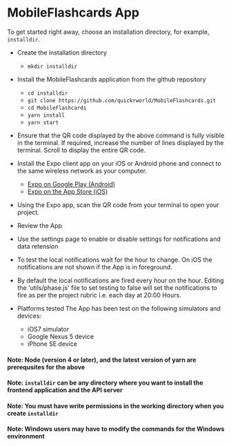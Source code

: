 # MobileFlashcards App

To get started right away, choose an installation directory, for example, `installdir`.

* Create the installation directory
    - `mkdir installdir`

* Install the MobileFlashcards application from the github repository
    - `cd installdir`
    - `git clone https://github.com/quickrworld/MobileFlashcards.git`
    - `cd MobileFlashcards`
    - `yarn install`
    - `yarn start`
    
* Ensure that the QR code displayed by the above command is fully visible in the terminal. If required, increase the number of lines displayed by the terminal. Scroll to display the entire QR code.
    
* Install the Expo client app on your iOS or Android phone and connect to the same wireless network as your computer. 
    - [Expo on Google Play (Android)](https://play.google.com/store/apps/details?id=host.exp.exponent)
    - [Expo on the App Store (iOS)](https://itunes.apple.com/us/app/expo-client/id982107779)
    
* Using the Expo app, scan the QR code from your terminal to open your project.

* Review the App

* Use the settings page to enable or disable settings for notifications and data retension

* To test the local notifications wait for the hour to change. On iOS the notifications are not shown if the App is in foreground.

* By default the local notifications are fired every hour on the hour. Editing the 'utils/phase.js' file to set testing to false will set the notifications to fire as per the project rubric i.e. each day at 20:00 Hours.

* Platforms tested
The App has been test on the following simulators and devices:
    - iOS7 simulator
    - Google Nexus 5 device
    - iPhone SE device

#### Note: Node (version 4 or later), and the latest version of yarn are prerequsites for the above
#### Note: `installdir` can be any directory where you want to install the frontend application and the API server
#### Note: You must have write permissions in the working directory when you create `installdir`
#### Note: Windows users may have to modify the commands for the Windows environment
